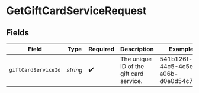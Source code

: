 # GetGiftCardServiceRequest


## Fields

| Field                                   | Type                                    | Required                                | Description                             | Example                                 |
| --------------------------------------- | --------------------------------------- | --------------------------------------- | --------------------------------------- | --------------------------------------- |
| `giftCardServiceId`                     | *string*                                | :heavy_check_mark:                      | The unique ID of the gift card service. | 541b126f-44c5-4c5e-a06b-d0e0d54c7d3f    |